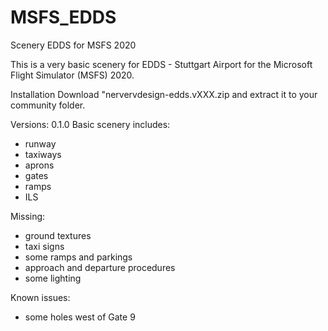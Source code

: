 # MSFS_EDDS
Scenery EDDS for MSFS 2020

This is a very basic scenery for EDDS - Stuttgart Airport for the Microsoft Flight Simulator (MSFS) 2020.

Installation
Download "nervervdesign-edds.vXXX.zip and extract it to your community folder.

Versions:
0.1.0
Basic scenery includes:
  - runway
  - taxiways
  - aprons
  - gates
  - ramps
  - ILS
  
Missing:
  - ground textures
  - taxi signs
  - some ramps and parkings
  - approach and departure procedures
  - some lighting
  
Known issues:
  - some holes west of Gate 9
